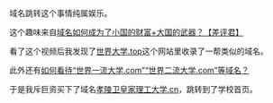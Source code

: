 
域名跳转这个事情纯属娱乐。

这个趣味来自[域名如何成为了小国的财富+大国的武器？【差评君】](https://www.bilibili.com/video/BV1uM4y1K7zD)

看了这个视频后我发现了[世界大学.top](https://世界大学.top)这个网站里收录了一帮类似的域名。

此外还有[如何看待“世界一流大学.com”“世界二流大学.com”等域名？](https://www.zhihu.com/question/374115218)

于是我斥巨资买下了域名[孝陵卫皇家理工大学.cn](https://孝陵卫皇家理工大学.cn)，跳转到了学校首页。

